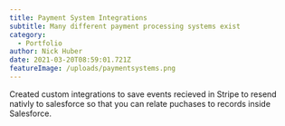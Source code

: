 ```yaml
---
title: Payment System Integrations
subtitle: Many different payment processing systems exist
category:
  - Portfolio
author: Nick Huber
date: 2021-03-20T08:59:01.721Z
featureImage: /uploads/paymentsystems.png
---
```

Created custom integrations to save events recieved in Stripe to resend nativly to salesforce so that you can relate puchases to records inside Salesforce.